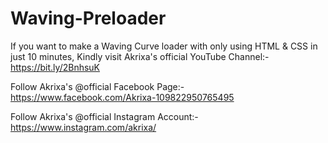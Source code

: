 # Waving-Preloader
If you want to make a Waving Curve loader with only using HTML &amp; CSS in just 10 minutes, Kindly visit Akrixa's official YouTube Channel:- https://bit.ly/2BnhsuK

Follow Akrixa's @official Facebook Page:- https://www.facebook.com/Akrixa-109822950765495

Follow Akrixa's @official Instagram Account:- https://www.instagram.com/akrixa/

